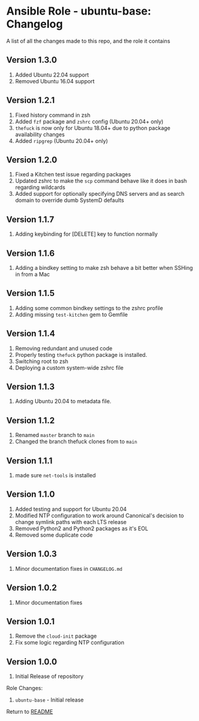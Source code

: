 Ansible Role - ubuntu-base: Changelog
=====================================
A list of all the changes made to this repo, and the role it contains

Version 1.3.0
-------------

1. Added Ubuntu 22.04 support
2. Removed Ubuntu 16.04 support

Version 1.2.1
-------------

1. Fixed history command in zsh
2. Added `fzf` package and `zshrc` config (Ubuntu 20.04+ only)
3. `thefuck` is now only for Ubuntu 18.04+ due to python package availability changes
4. Added `ripgrep` (Ubuntu 20.04+ only)

Version 1.2.0
-------------

1. Fixed a Kitchen test issue regarding packages
2. Updated zshrc to make the `scp` command behave like it does in bash regarding wildcards
3. Added support for optionally specifying DNS servers and as search domain to override dumb SystemD defaults

Version 1.1.7
-------------

1. Adding keybinding for [DELETE] key to function normally

Version 1.1.6
-------------

1. Adding a bindkey setting to make zsh behave a bit better when SSHing in from a Mac

Version 1.1.5
-------------

1. Adding some common bindkey settings to the zshrc profile
2. Adding missing `test-kitchen` gem to Gemfile

Version 1.1.4
-------------

1. Removing redundant and unused code
2. Properly testing `thefuck` python package is installed.
3. Switching root to zsh
4. Deploying a custom system-wide zshrc file

Version 1.1.3
-------------

1. Adding Ubuntu 20.04 to metadata file.

Version 1.1.2
-------------

1. Renamed `master` branch to `main`
2. Changed the branch thefuck clones from to `main`

Version 1.1.1
-------------

1. made sure `net-tools` is installed

Version 1.1.0
-------------

1. Added testing and support for Ubuntu 20.04
2. Modified NTP configuration to work around Canonical's decision to change symlink paths with each LTS release
3. Removed Python2 and Python2 packages as it's EOL
4. Removed some duplicate code

Version 1.0.3
-------------

1. Minor documentation fixes in `CHANGELOG.md`

Version 1.0.2
-------------

1. Minor documentation fixes

Version 1.0.1
-------------

1. Remove the `cloud-init` package
2. Fix some logic regarding NTP configuration

Version 1.0.0
-------------

1. Initial Release of repository

Role Changes:

1. `ubuntu-base` - Initial release

Return to [README](README.md)
